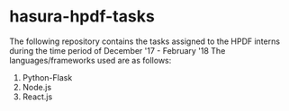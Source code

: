 # hasura-hpdf-tasks
The following repository contains the tasks assigned to the HPDF interns during the time period of December '17 - February '18
The languages/frameworks used are as follows:
1. Python-Flask
2. Node.js
3. React.js

